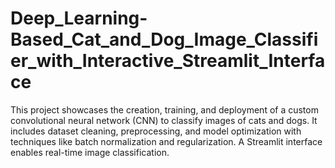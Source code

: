 # Deep_Learning-Based_Cat_and_Dog_Image_Classifier_with_Interactive_Streamlit_Interface
This project showcases the creation, training, and deployment of a custom convolutional neural network (CNN) to classify images of cats and dogs. It includes dataset cleaning, preprocessing, and model optimization with techniques like batch normalization and regularization. A Streamlit interface enables real-time image classification.
